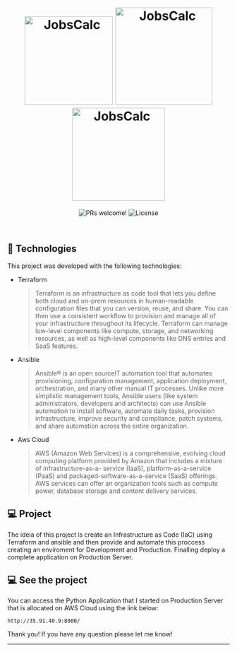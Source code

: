 <h1 align="center" class="background: white;">
  <img alt="JobsCalc" title="JobsCalc" src="https://i.morioh.com/210421/61d762fe.webp" width="200px" />
  <img alt="JobsCalc" title="JobsCalc" src="https://www.vectorlogo.zone/logos/ansible/ansible-ar21.png" width="220px" />
  <img alt="JobsCalc" title="JobsCalc" src="https://a0.awsstatic.com/libra-css/images/logos/aws_logo_smile_1200x630.png" width="210px" />
  
  
</h1>

<p align="center">
 <img src="https://img.shields.io/static/v1?label=PRs&message=welcome&color=49AA26&labelColor=000000" alt="PRs welcome!" />

  <img alt="License" src="https://img.shields.io/static/v1?label=license&message=MIT&color=49AA26&labelColor=000000">
</p>

<br>




## 🚀 Technologies

This project was developed with the following technologies:

- Terraform
  >Terraform is an infrastructure as code tool that lets you define both cloud and on-prem resources in human-readable configuration files 
  >that you can version, reuse, and share. You can then use a consistent workflow to provision and manage all of your infrastructure throughout its 
  >lifecycle. Terraform can manage low-level components like compute, storage, and networking resources, as well as high-level components like DNS 
  >entries and SaaS features.
- Ansible
  >Ansible® is an open sourceIT automation tool that automates provisioning, configuration management, application deployment, orchestration, 
  >and many other manual IT processes. Unlike more simplistic management tools, Ansible users (like system administrators, developers and architects) 
  >can use Ansible automation to install software, automate daily tasks, provision infrastructure, improve security and compliance, patch systems, 
  >and share automation across the entire organization.
- Aws Cloud
  >AWS (Amazon Web Services) is a comprehensive, evolving cloud computing platform provided by Amazon that includes a mixture of infrastructure-as-a- service (IaaS), platform-as-a-service (PaaS) and packaged-software-as-a-service (SaaS) offerings. 
  AWS services can offer an organization tools such as compute power, database storage and content delivery services.

## 💻 Project

The ideia of this project is create an Infrastructure as Code (IaC) using Terraform and ansible and then provide and automate this proccess creating an enviroment
for Development and Production. 
Finalling deploy a complete application on Production Server.

## 💻 See the project

You can access the Python Application that I started on Production Server that is allocated on AWS Cloud using the link below:

`http://35.91.40.9:8000/`

Thank you! If you have any question please let me know!

---
